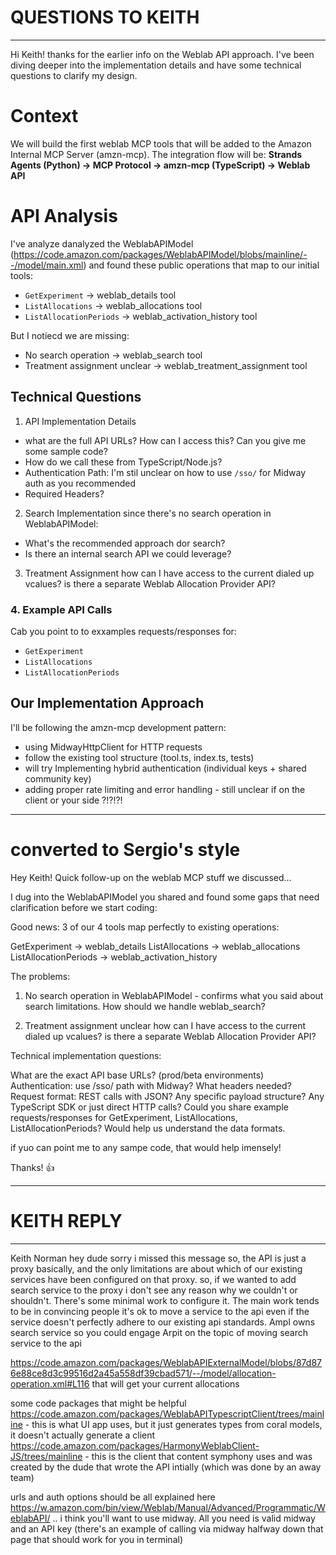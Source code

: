 # QUESTIONS TO KEITH
---

Hi Keith!
thanks for the earlier info on the Weblab API approach.
I've been diving deeper into the implementation details and have some technical questions to clarify my design.

# Context
We will build the first weblab MCP tools that will be added to the Amazon Internal MCP Server (amzn-mcp).
The integration flow will be:
**Strands Agents (Python) → MCP Protocol → amzn-mcp (TypeScript) → Weblab API**

# API Analysis
I've analyze danalyzed the WeblabAPIModel (https://code.amazon.com/packages/WeblabAPIModel/blobs/mainline/--/model/main.xml) and found these public operations that map to our initial tools:

- `GetExperiment` → weblab_details tool
- `ListAllocations` → weblab_allocations tool  
- `ListAllocationPeriods` → weblab_activation_history tool

But I notiecd we are missing:
- No search operation → weblab_search tool
- Treatment assignment unclear → weblab_treatment_assignment tool


## Technical Questions

1. API Implementation Details
- what are the full API URLs? How can I access this? Can you give me some sample code?
- How do we call these from TypeScript/Node.js?
- Authentication Path: I'm stil unclear on how to use `/sso/` for Midway auth as you recommended
- Required Headers?

2. Search Implementation 
since there's no search operation in WeblabAPIModel:
- What's the recommended approach dor search?
- Is there an internal search API we could leverage?

3. Treatment Assignment
how can I have access to the current dialed up vcalues?
is there a separate Weblab Allocation Provider API?

### 4. Example API Calls
Cab you point to to exxamples requests/responses for:
- `GetExperiment`
- `ListAllocations`
- `ListAllocationPeriods`

## Our Implementation Approach
I'll be following the amzn-mcp development pattern:
- using MidwayHttpClient for HTTP requests
- follow the existing tool structure (tool.ts, index.ts, tests)
- will try Implementing hybrid authentication (individual keys + shared community key)
- adding proper rate limiting and error handling - still unclear if on the client or your side ?!?!?!


---
# converted to Sergio's style

Hey Keith!
Quick follow-up on the weblab MCP stuff we discussed...

I dug into the WeblabAPIModel you shared and found some gaps that need clarification before we start coding:

Good news: 3 of our 4 tools map perfectly to existing operations:

GetExperiment → weblab_details
ListAllocations → weblab_allocations
ListAllocationPeriods → weblab_activation_history


The problems:

1. No search operation in WeblabAPIModel - confirms what you said about search limitations. How should we handle weblab_search? 


2. Treatment assignment unclear
how can I have access to the current dialed up vcalues?
is there a separate Weblab Allocation Provider API?



Technical implementation questions:

What are the exact API base URLs? (prod/beta environments)
Authentication: use /sso/ path with Midway? What headers needed?
Request format: REST calls with JSON? Any specific payload structure?
Any TypeScript SDK or just direct HTTP calls?
Could you share example requests/responses for GetExperiment, ListAllocations, ListAllocationPeriods? Would help us understand the data formats.

if yuo can point me to any sampe code, that would help imensely!

Thanks! 👍

---
# KEITH REPLY
---
Keith Norman
hey dude sorry i missed this message
so, the API is just a proxy basically, and the only limitations are about which of our existing services have been configured on that proxy.
so, if we wanted to add search service to the proxy i don't see any reason why we couldn't or shouldn't. There's some minimal work to configure it. The main work tends to be in convincing people it's ok to move a service to the api even if the service doesn't perfectly adhere to our existing api standards. Ampl owns search service so you could engage Arpit on the topic of moving search service to the api

https://code.amazon.com/packages/WeblabAPIExternalModel/blobs/87d876e88ce8d3c99516d2a45a558df39cbad571/--/model/allocation-operation.xml#L116 that will get your current allocations

some code packages that might be helpful
https://code.amazon.com/packages/WeblabAPITypescriptClient/trees/mainline - this is what UI app uses, but it just generates types from coral models, it doesn't actually generate a client
https://code.amazon.com/packages/HarmonyWeblabClient-JS/trees/mainline - this is the client that content symphony uses and was created by the dude that wrote the API intially (which was done by an away team)

urls and auth options should be all explained here https://w.amazon.com/bin/view/Weblab/Manual/Advanced/Programmatic/WeblabAPI/ .. i think you'll want to use midway. All you need is valid midway and an API key (there's an example of calling via midway halfway down that page that should work for you in terminal)

